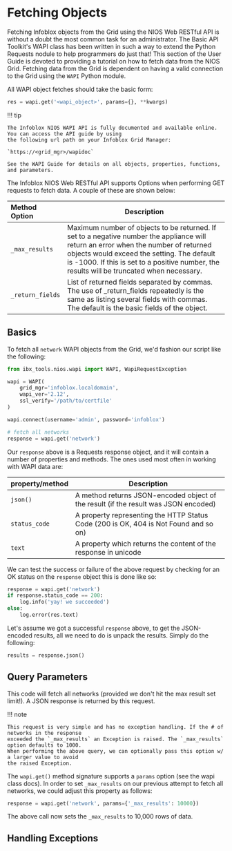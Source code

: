 # Fetching Objects

Fetching Infoblox objects from the Grid using the NIOS Web RESTful API is without a doubt the most
common task for an administrator. The Basic API Toolkit's WAPI class has been written in such a way
to extend the Python Requests nodule to help programmers do just that! This section of the User
Guide
is devoted to providing a tutorial on how to fetch data from the NIOS Grid. Fetching data from the
Grid is dependent on having a valid connection to the Grid using the `WAPI` Python module.

All WAPI object fetches should take the basic form:

```python
res = wapi.get('<wapi_object>', params={}, **kwargs)
```

!!! tip

    The Infoblox NIOS WAPI API is fully documented and available online. You can access the API guide by using 
    the following url path on your Infoblox Grid Manager:

    `https://<grid_mgr>/wapidoc`

    See the WAPI Guide for details on all objects, properties, functions, and parameters.

The Infoblox NIOS Web RESTful API supports Options when performing GET requests to fetch data. A
couple of these are shown below:

| Method Option                                      | Description                                                                                                                                                                                                                                                                     |
|:---------------------------------------------------|---------------------------------------------------------------------------------------------------------------------------------------------------------------------------------------------------------------------------------------------------------------------------------|
| `_max_results`                                     | Maximum number of objects to be returned. If set to a negative number the appliance will return an error when the number of returned objects would exceed the setting. The default is -1000. If this is set to a positive number, the results will be truncated when necessary. |
| <div style="white-space: nowrap;">`_return_fields` | List of returned fields separated by commas. The use of _return_fields repeatedly is the same as listing several fields with commas. The default is the basic fields of the object.                                                                                             |

## Basics

To fetch all `network` WAPI objects from the Grid, we'd fashion our script like the following:

```python
from ibx_tools.nios.wapi import WAPI, WapiRequestException

wapi = WAPI(
    grid_mgr='infoblox.localdomain',
    wapi_ver='2.12',
    ssl_verify='/path/to/certfile'
)

wapi.connect(username='admin', password='infoblox')

# fetch all networks
response = wapi.get('network')
```

Our `response` above is a Requests response object, and it will contain a number of properties and
methods.
The ones used most often in working with WAPI data are:

| property/method | Description                                                                          |
|-----------------|--------------------------------------------------------------------------------------|
| `json()`        | A method returns JSON-encoded object of the result (if the result was JSON encoded)  |
| `status_code`   | A property representing the HTTP Status Code (200 is OK, 404 is Not Found and so on) |
| `text`          | A property which returns the content of the response in unicode                      |

We can test the success or failure of the above request by checking for an OK status on
the `response` object this is done like so:

```python
response = wapi.get('network')
if response.status_code == 200:
    log.info('yay! we succeeded')
else:
    log.error(res.text)
```

Let's assume we got a successful `response` above, to get the JSON-encoded results, all we need to
do is unpack
the results. Simply do the following:

```python
results = response.json()
```

## Query Parameters

This code will fetch all networks (provided we don't hit the max result set limit!). A JSON response
is
returned by this request.

!!! note

    This request is very simple and has no exception handling. If the # of networks in the response 
    exceeded the `_max_results` an Exception is raised. The `_max_results` option defaults to 1000. 
    When performing the above query, we can optionally pass this option w/ a larger value to avoid
    the raised Exception.

The `wapi.get()` method signature supports a `params` option (see the wapi class docs). In order to
set `_max_results` on our previous attempt to fetch all networks, we could adjust this property as
follows:

```python
response = wapi.get('network', params={'_max_results': 10000})
```

The above call now sets the `_max_results` to 10,000 rows of data. 

## Handling Exceptions


